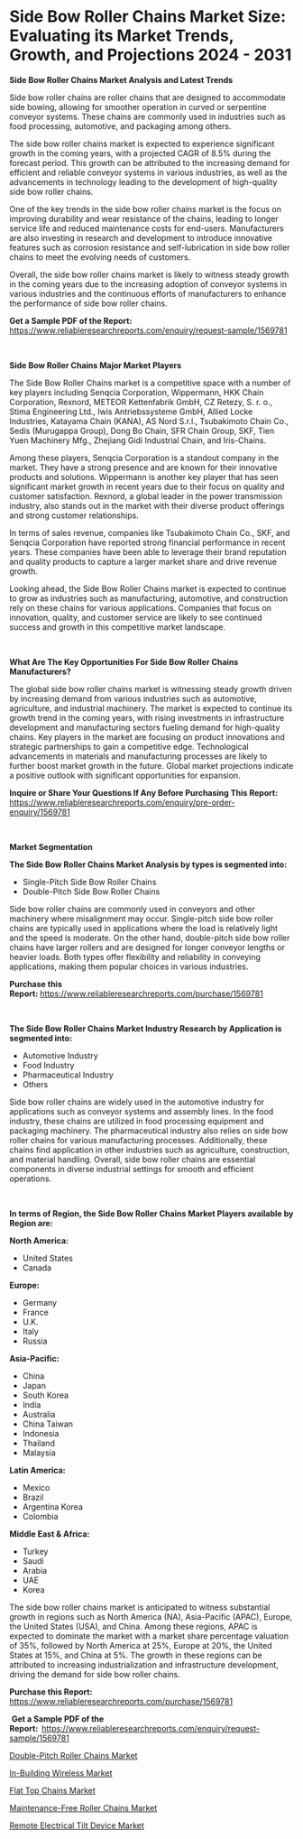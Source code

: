 <p><h1>Side Bow Roller Chains Market Size: Evaluating its Market Trends, Growth, and Projections 2024 - 2031</h1></p><p><strong>Side Bow Roller Chains Market Analysis and Latest Trends</strong></p>
<p><p>Side bow roller chains are roller chains that are designed to accommodate side bowing, allowing for smoother operation in curved or serpentine conveyor systems. These chains are commonly used in industries such as food processing, automotive, and packaging among others.</p><p>The side bow roller chains market is expected to experience significant growth in the coming years, with a projected CAGR of 8.5% during the forecast period. This growth can be attributed to the increasing demand for efficient and reliable conveyor systems in various industries, as well as the advancements in technology leading to the development of high-quality side bow roller chains.</p><p>One of the key trends in the side bow roller chains market is the focus on improving durability and wear resistance of the chains, leading to longer service life and reduced maintenance costs for end-users. Manufacturers are also investing in research and development to introduce innovative features such as corrosion resistance and self-lubrication in side bow roller chains to meet the evolving needs of customers.</p><p>Overall, the side bow roller chains market is likely to witness steady growth in the coming years due to the increasing adoption of conveyor systems in various industries and the continuous efforts of manufacturers to enhance the performance of side bow roller chains.</p></p>
<p><strong>Get a Sample PDF of the Report:&nbsp;</strong> <a href="https://www.reliableresearchreports.com/enquiry/request-sample/1569781">https://www.reliableresearchreports.com/enquiry/request-sample/1569781</a></p>
<p>&nbsp;</p>
<p><strong>Side Bow Roller Chains Major Market Players</strong></p>
<p><p>The Side Bow Roller Chains market is a competitive space with a number of key players including Senqcia Corporation, Wippermann, HKK Chain Corporation, Rexnord, METEOR Kettenfabrik GmbH, CZ Retezy, S. r. o., Stima Engineering Ltd., Iwis Antriebssysteme GmbH, Allied Locke Industries, Katayama Chain (KANA), AS Nord S.r.l., Tsubakimoto Chain Co., Sedis (Murugappa Group), Dong Bo Chain, SFR Chain Group, SKF, Tien Yuen Machinery Mfg., Zhejiang Gidi Industrial Chain, and Iris-Chains. </p><p>Among these players, Senqcia Corporation is a standout company in the market. They have a strong presence and are known for their innovative products and solutions. Wippermann is another key player that has seen significant market growth in recent years due to their focus on quality and customer satisfaction. Rexnord, a global leader in the power transmission industry, also stands out in the market with their diverse product offerings and strong customer relationships.</p><p>In terms of sales revenue, companies like Tsubakimoto Chain Co., SKF, and Senqcia Corporation have reported strong financial performance in recent years. These companies have been able to leverage their brand reputation and quality products to capture a larger market share and drive revenue growth.</p><p>Looking ahead, the Side Bow Roller Chains market is expected to continue to grow as industries such as manufacturing, automotive, and construction rely on these chains for various applications. Companies that focus on innovation, quality, and customer service are likely to see continued success and growth in this competitive market landscape.</p></p>
<p>&nbsp;</p>
<p><strong>What Are The Key Opportunities For Side Bow Roller Chains Manufacturers?</strong></p>
<p><p>The global side bow roller chains market is witnessing steady growth driven by increasing demand from various industries such as automotive, agriculture, and industrial machinery. The market is expected to continue its growth trend in the coming years, with rising investments in infrastructure development and manufacturing sectors fueling demand for high-quality chains. Key players in the market are focusing on product innovations and strategic partnerships to gain a competitive edge. Technological advancements in materials and manufacturing processes are likely to further boost market growth in the future. Global market projections indicate a positive outlook with significant opportunities for expansion.</p></p>
<p><strong>Inquire or Share Your Questions If Any Before Purchasing This Report:</strong> <a href="https://www.reliableresearchreports.com/enquiry/pre-order-enquiry/1569781">https://www.reliableresearchreports.com/enquiry/pre-order-enquiry/1569781</a></p>
<p>&nbsp;</p>
<p><strong>Market Segmentation</strong></p>
<p><strong>The Side Bow Roller Chains Market Analysis by types is segmented into:</strong></p>
<p><ul><li>Single-Pitch Side Bow Roller Chains</li><li>Double-Pitch Side Bow Roller Chains</li></ul></p>
<p><p>Side bow roller chains are commonly used in conveyors and other machinery where misalignment may occur. Single-pitch side bow roller chains are typically used in applications where the load is relatively light and the speed is moderate. On the other hand, double-pitch side bow roller chains have larger rollers and are designed for longer conveyor lengths or heavier loads. Both types offer flexibility and reliability in conveying applications, making them popular choices in various industries.</p></p>
<p><strong>Purchase this Report:&nbsp;</strong><a href="https://www.reliableresearchreports.com/purchase/1569781">https://www.reliableresearchreports.com/purchase/1569781</a></p>
<p>&nbsp;</p>
<p><strong>The Side Bow Roller Chains Market Industry Research by Application is segmented into:</strong></p>
<p><ul><li>Automotive Industry</li><li>Food Industry</li><li>Pharmaceutical Industry</li><li>Others</li></ul></p>
<p><p>Side bow roller chains are widely used in the automotive industry for applications such as conveyor systems and assembly lines. In the food industry, these chains are utilized in food processing equipment and packaging machinery. The pharmaceutical industry also relies on side bow roller chains for various manufacturing processes. Additionally, these chains find application in other industries such as agriculture, construction, and material handling. Overall, side bow roller chains are essential components in diverse industrial settings for smooth and efficient operations.</p></p>
<p>&nbsp;</p>
<p><strong>In terms of Region, the Side Bow Roller Chains Market Players available by Region are:</strong></p>
<p>
    <p> <strong> North America: </strong>
        <ul>
            <li>United States</li>
            <li>Canada</li>
        </ul>
        </p> 
    <p> <strong> Europe: </strong>
        <ul>
            <li>Germany</li>
            <li>France</li>
            <li>U.K.</li>
            <li>Italy</li>
            <li>Russia</li>
        </ul>
        </p> 
    <p> <strong> Asia-Pacific: </strong>
        <ul>
            <li>China</li>
            <li>Japan</li>
            <li>South Korea</li>
            <li>India</li>
            <li>Australia</li>
            <li>China Taiwan</li>
            <li>Indonesia</li>
            <li>Thailand</li>
            <li>Malaysia</li>
        </ul>
        </p> 
    <p> <strong> Latin America: </strong>
        <ul>
            <li>Mexico</li>
            <li>Brazil</li>
            <li>Argentina Korea</li>
            <li>Colombia</li>
        </ul>
        </p> 
    <p> <strong> Middle East & Africa: </strong>
        <ul>
            <li>Turkey</li>
            <li>Saudi</li>
            <li>Arabia</li>
            <li>UAE</li>
            <li>Korea</li>
        </ul>
    </p>
    </p>
<p><p>The side bow roller chains market is anticipated to witness substantial growth in regions such as North America (NA), Asia-Pacific (APAC), Europe, the United States (USA), and China. Among these regions, APAC is expected to dominate the market with a market share percentage valuation of 35%, followed by North America at 25%, Europe at 20%, the United States at 15%, and China at 5%. The growth in these regions can be attributed to increasing industrialization and infrastructure development, driving the demand for side bow roller chains.</p></p>
<p><strong>Purchase this Report: </strong><a href="https://www.reliableresearchreports.com/purchase/1569781">https://www.reliableresearchreports.com/purchase/1569781</a></p>
<p>&nbsp;<strong>Get a Sample PDF of the Report:&nbsp;&nbsp;</strong><a href="https://www.reliableresearchreports.com/enquiry/request-sample/1569781">https://www.reliableresearchreports.com/enquiry/request-sample/1569781</a></p>
<p><strong></strong></p>
<p><p><a href="https://github.com/yoshih12/Market-Research-Report-List-2/blob/main/double-pitch-roller-chains-market.md">Double-Pitch Roller Chains Market</a></p><p><a href="https://issuu.com/reportprime-2/docs/in-building-wireless-market-size-2030.pptx">In-Building Wireless Market</a></p><p><a href="https://github.com/castoriffic/Market-Research-Report-List-3/blob/main/flat-top-chains-market.md">Flat Top Chains Market</a></p><p><a href="https://github.com/jerrycopelandthomaswsqd8q/Market-Research-Report-List-1/blob/main/maintenance-free-roller-chains-market.md">Maintenance-Free Roller Chains Market</a></p><p><a href="https://issuu.com/reportprime-2/docs/remote-electrical-tilt-device-market-size-2030.ppt">Remote Electrical Tilt Device Market</a></p></p>